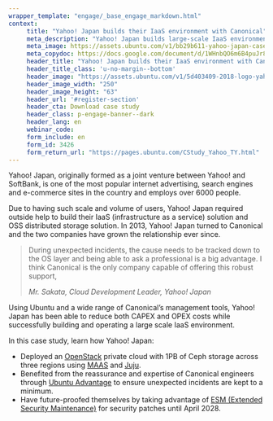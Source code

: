 ```yaml
---
wrapper_template: "engage/_base_engage_markdown.html"
context:
     title: "Yahoo! Japan builds their IaaS environment with Canonical"
     meta_description: "Yahoo! Japan builds large-scale IaaS environment with Canonical’s OpenStack and management tools."
     meta_image: https://assets.ubuntu.com/v1/bb29b611-yahoo-japan-case-study-social.jpg
     meta_copydoc: https://docs.google.com/document/d/1WHnbQO6m6B4puJr8Vc3WxPC9BBJ0E7pvkTXSJUKvCM0/edit
     header_title: "Yahoo! Japan builds their IaaS environment with Canonical"
     header_title_class: 'u-no-margin--bottom'
     header_image: "https://assets.ubuntu.com/v1/5d403409-2018-logo-yahoo-japan.svg"
     header_image_width: "250"
     header_image_height: "63"     
     header_url: '#register-section'
     header_cta: Download case study
     header_class: p-engage-banner--dark
     header_lang: en
     webinar_code:
     form_include: en
     form_id: 3426
     form_return_url: "https://pages.ubuntu.com/CStudy_Yahoo_TY.html"
---
```


Yahoo! Japan, originally formed as a joint venture between Yahoo! and SoftBank, is one of the most popular internet advertising, search engines and e-commerce sites in the country and employs over 6000 people.

Due to having such scale and volume of users, Yahoo! Japan required outside help to build their IaaS (infrastructure as a service) solution and OSS distributed storage solution. In 2013, Yahoo! Japan turned to Canonical and the two companies have grown the relationship ever since.

<blockquote class="p-pull-quote">
  <p class="p-pull-quote__quote">During unexpected incidents, the cause needs to be tracked down to the OS layer and being able to ask a professional is a big advantage. I think Canonical is the only company capable of offering this robust support,</p>
  <cite class="p-pull-quote__citation">Mr. Sakata, Cloud Development Leader, Yahoo! Japan</cite>
</blockquote>

Using Ubuntu and a wide range of Canonical’s management tools, Yahoo! Japan has been able to reduce both CAPEX and OPEX costs while successfully building and operating a large scale IaaS environment.

In this case study, learn how Yahoo! Japan:

- Deployed an [OpenStack](/openstack) private cloud with 1PB of Ceph storage across three regions using <a class="p-link--external" href="https://maas.io">MAAS</a> and <a class="p-link--external" href="https://jaas.ai">Juju</a>.
- Benefited from the reassurance and expertise of Canonical engineers through <a class="p-link--external" href="https://buy.ubuntu.com/">Ubuntu Advantage</a> to ensure unexpected incidents are kept to a minimum.
- Have future-proofed themselves by taking advantage of [ESM (Extended Security Maintenance)](/esm) for security patches until April 2028.
